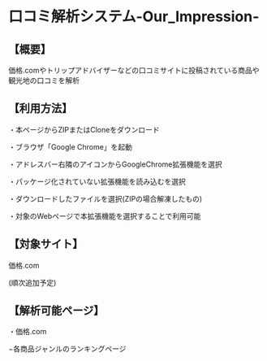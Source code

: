 # 口コミ解析システム-Our_Impression-

## 【概要】
価格.comやトリップアドバイザーなどの口コミサイトに投稿されている商品や観光地の口コミを解析
## 【利用方法】
・本ページからZIPまたはCloneをダウンロード

・ブラウザ「Google Chrome」を起動

・アドレスバー右隣のアイコンからGoogleChrome拡張機能を選択

・パッケージ化されていない拡張機能を読み込むを選択

・ダウンロードしたファイルを選択(ZIPの場合解凍したもの)

・対象のWebページで本拡張機能を選択することで利用可能

## 【対象サイト】
価格.com

(順次追加予定)

## 【解析可能ページ】
・価格.com

 −各商品ジャンルのランキングページ
